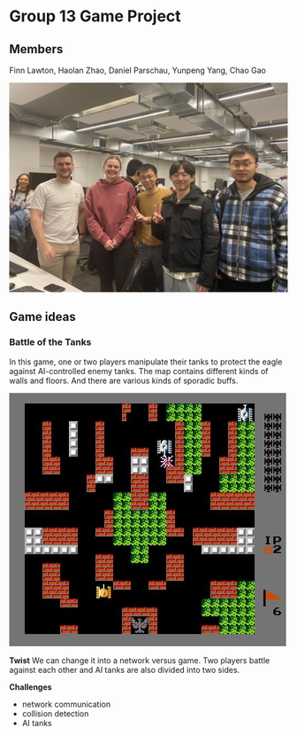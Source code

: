 # Group 13 Game Project

## Members

Finn Lawton,
Haolan Zhao,
Daniel Parschau,
Yunpeng Yang,
Chao Gao

![Group Members](group13-members-photo.jpg)

## Game ideas

### Battle of the Tanks

In this game, one or two players manipulate their tanks to
protect the eagle against AI-controlled enemy tanks.
The map contains different kinds of walls and floors.
And there are various kinds of sporadic buffs.

![Battle of the Tanks](battle-of-tanks.jpg)

**Twist** We can change it into a network versus game.
Two players battle against each other and AI tanks are
also divided into two sides.

**Challenges**
- network communication
- collision detection
- AI tanks
